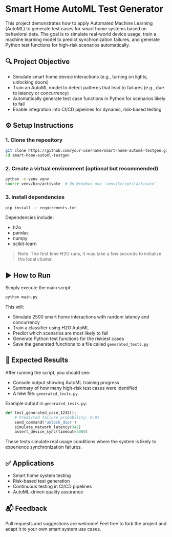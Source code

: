 # Smart Home AutoML Test Generator

This project demonstrates how to apply Automated Machine Learning (AutoML) to generate test cases for smart home systems based on behavioral data. The goal is to simulate real-world device usage, train a machine learning model to predict synchronization failures, and generate Python test functions for high-risk scenarios automatically.

## 🔍 Project Objective

- Simulate smart home device interactions (e.g., turning on lights, unlocking doors)
- Train an AutoML model to detect patterns that lead to failures (e.g., due to latency or concurrency)
- Automatically generate test case functions in Python for scenarios likely to fail
- Enable integration into CI/CD pipelines for dynamic, risk-based testing

## ⚙️ Setup Instructions

### 1. Clone the repository

```bash
git clone https://github.com/your-username/smart-home-automl-testgen.git
cd smart-home-automl-testgen
```

### 2. Create a virtual environment (optional but recommended)

```bash
python -m venv venv
source venv/bin/activate  # On Windows use `venv\Scripts\activate`
```

### 3. Install dependencies

```bash
pip install -r requirements.txt
```

Dependencies include:
- h2o
- pandas
- numpy
- scikit-learn

> Note: The first time H2O runs, it may take a few seconds to initialize the local cluster.

## ▶️ How to Run

Simply execute the main script:

```bash
python main.py
```

This will:

- Simulate 2500 smart home interactions with random latency and concurrency
- Train a classifier using H2O AutoML
- Predict which scenarios are most likely to fail
- Generate Python test functions for the riskiest cases
- Save the generated functions to a file called `generated_tests.py`

## 📄 Expected Results

After running the script, you should see:

- Console output showing AutoML training progress
- Summary of how many high-risk test cases were identified
- A new file: `generated_tests.py`

Example output in `generated_tests.py`:

```python
def test_generated_case_1242():
    # Predicted failure probability: 0.91
    send_command('unlock_door')
    simulate_network_latency(342)
    assert_device_sync(timeout=3000)
```

These tests simulate real usage conditions where the system is likely to experience synchronization failures.

## ✅ Applications

- Smart home system testing
- Risk-based test generation
- Continuous testing in CI/CD pipelines
- AutoML-driven quality assurance

## 📬 Feedback

Pull requests and suggestions are welcome! Feel free to fork the project and adapt it to your own smart system use cases.
